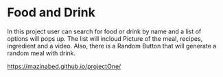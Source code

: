 # Food and Drink
In this project user can search for food or drink by name and a list of options will pops up. The list will incloud Picture of the meal, recipes, ingredient and a video. Also, there is a Random Button that will generate a random meal with drink. 


https://mazinabed.github.io/projectOne/
